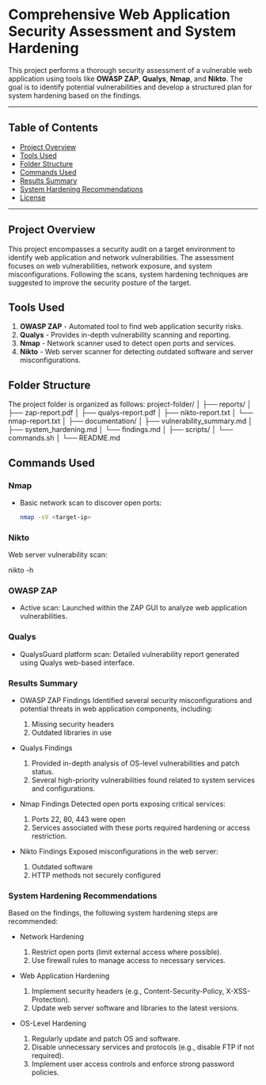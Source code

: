 # Comprehensive Web Application Security Assessment and System Hardening

This project performs a thorough security assessment of a vulnerable web application using tools like **OWASP ZAP**, **Qualys**, **Nmap**, and **Nikto**. The goal is to identify potential vulnerabilities and develop a structured plan for system hardening based on the findings.

---

## Table of Contents
- [Project Overview](#project-overview)
- [Tools Used](#tools-used)
- [Folder Structure](#folder-structure)
- [Commands Used](#commands-used)
- [Results Summary](#results-summary)
- [System Hardening Recommendations](#system-hardening-recommendations)
- [License](#license)

---

## Project Overview

This project encompasses a security audit on a target environment to identify web application and network vulnerabilities. The assessment focuses on web vulnerabilities, network exposure, and system misconfigurations. Following the scans, system hardening techniques are suggested to improve the security posture of the target.

## Tools Used

1. **OWASP ZAP** - Automated tool to find web application security risks.
2. **Qualys** - Provides in-depth vulnerability scanning and reporting.
3. **Nmap** - Network scanner used to detect open ports and services.
4. **Nikto** - Web server scanner for detecting outdated software and server misconfigurations.

## Folder Structure

The project folder is organized as follows:
project-folder/ │ ├── reports/ │ ├── zap-report.pdf │ ├── qualys-report.pdf │ ├── nikto-report.txt │ └── nmap-report.txt │ ├── documentation/ │ ├── vulnerability_summary.md │ ├── system_hardening.md │ └── findings.md │ ├── scripts/ │ └── commands.sh │ └── README.md


## Commands Used

### Nmap
- Basic network scan to discover open ports:
  ```bash
  nmap -sV <target-ip>

### Nikto
Web server vulnerability scan:

nikto -h <target-ip>

### OWASP ZAP
- Active scan:
  Launched within the ZAP GUI to analyze web application vulnerabilities.

### Qualys
- QualysGuard platform scan:
  Detailed vulnerability report generated using Qualys web-based interface.


### Results Summary
 - OWASP ZAP Findings
   Identified several security misconfigurations and potential threats in web application components, including: 
   1. Missing security headers
   2. Outdated libraries in use
 
 - Qualys Findings
   1.   Provided in-depth analysis of OS-level vulnerabilities and patch status.
   2.   Several high-priority vulnerabilities found related to system services and configurations.

 - Nmap Findings
   Detected open ports exposing critical services:
   1. Ports 22, 80, 443 were open
   2. Services associated with these ports required hardening or access restriction.

 - Nikto Findings
   Exposed misconfigurations in the web server:
   1. Outdated software
   2. HTTP methods not securely configured

### System Hardening Recommendations
Based on the findings, the following system hardening steps are recommended:

- Network Hardening
  1. Restrict open ports (limit external access where possible).
  2. Use firewall rules to manage access to necessary services.

- Web Application Hardening
  1. Implement security headers (e.g., Content-Security-Policy, X-XSS-Protection).
  2. Update web server software and libraries to the latest versions.

- OS-Level Hardening
  1. Regularly update and patch OS and software.
  2. Disable unnecessary services and protocols (e.g., disable FTP if not required).
  3. Implement user access controls and enforce strong password policies.